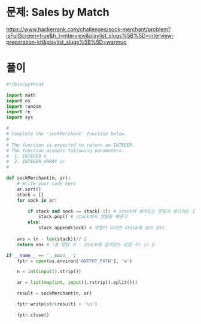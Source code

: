 # 문제: Sales by Match
https://www.hackerrank.com/challenges/sock-merchant/problem?isFullScreen=true&h_l=interview&playlist_slugs%5B%5D=interview-preparation-kit&playlist_slugs%5B%5D=warmup

# 풀이
``` python
#!/bin/python3

import math
import os
import random
import re
import sys

#
# Complete the 'sockMerchant' function below.
#
# The function is expected to return an INTEGER.
# The function accepts following parameters:
#  1. INTEGER n
#  2. INTEGER_ARRAY ar
#

def sockMerchant(n, ar):
    # Write your code here
    ar.sort()
    stack = []
    for sock in ar:

        if stack and sock == stack[-1]: # stack에 들어있는 양말과 넣으려는 양말이 있으면
            stack.pop() # stack에서 양말을 빼준다
        else:
            stack.append(sock) # 양말이 다르면 stack에 넣어 준다.
    
    ans = (n - len(stack))// 2
    return ans # (총 양말 수 - stack에 담겨있는 양말 수) // 2

if __name__ == '__main__':
    fptr = open(os.environ['OUTPUT_PATH'], 'w')

    n = int(input().strip())

    ar = list(map(int, input().rstrip().split()))

    result = sockMerchant(n, ar)

    fptr.write(str(result) + '\n')

    fptr.close()

```
